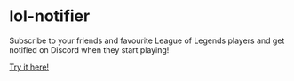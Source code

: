 # lol-notifier
Subscribe to your friends and favourite League of Legends players and get notified on Discord when they start playing!

[Try it here!](https://lolnotify.vercel.app)
